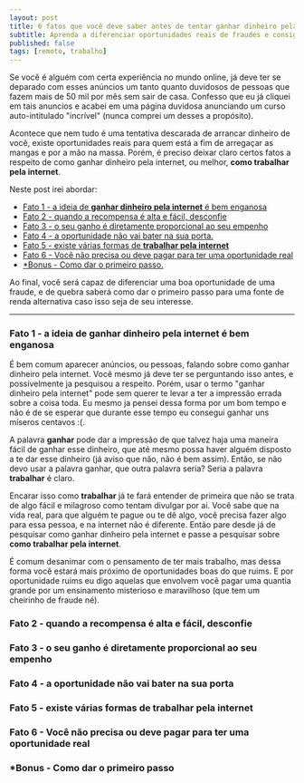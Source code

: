 ```yaml
---
layout: post
title: 6 fatos que você deve saber antes de tentar ganhar dinheiro pela internet
subtitle: Aprenda a diferenciar oportunidades reais de fraudes e consiga uma boa fonte de renda alternativa
published: false
tags: [remoto, trabalho]
---
```


Se você é alguém com certa experiência no mundo online, já deve ter se deparado
com esses anúncios um tanto quanto duvidosos de pessoas que fazem mais de 50 mil
por mês sem sair de casa. Confesso que eu já cliquei em tais anuncios e acabei
em uma página duvidosa anunciando um curso auto-intitulado "incrível" (nunca comprei um desses a
propósito).

Acontece que nem tudo é uma tentativa descarada de arrancar dinheiro de você, existe oportunidades reais para quem está a fim de arregaçar as mangas e por a mão na massa.
Porém, é preciso deixar claro certos fatos a respeito de como ganhar dinheiro pela internet, ou melhor, **como trabalhar pela internet**.

Neste post irei abordar:
- [Fato 1 - a ideia de **ganhar dinheiro pela internet** é bem enganosa](#fato-1---a-ideia-de-ganhar-dinheiro-pela-internet-é-bem-enganosa)
- [Fato 2 - quando a recompensa é alta e fácil, desconfie](#fato-2---quando-a-recompensa-é-alta-e-fácil-desconfie)
- [Fato 3 - o seu ganho é diretamente proporcional ao seu empenho](#fato-3---o-seu-ganho-é-diretamente-proporcional-ao-seu-empenho)
- [Fato 4 - a oportunidade não vai bater na sua porta.](#fato-4---a-oportunidade-não-vai-bater-na-sua-porta)
- [Fato 5 - existe várias formas de **trabalhar pela internet**](#fato-5---existe-várias-formas-de-trabalhar-pela-internet)
- [Fato 6 - Você não precisa ou deve pagar para ter uma oportunidade real](#fato-6---você-não-precisa-ou-deve-pagar-para-ter-uma-oportunidade-real)
- [*Bonus - Como dar o primeiro passo.](#bonus---como-dar-o-primeiro-passo)

Ao final, você será capaz de diferenciar uma boa oportunidade de uma fraude,
e de quebra saberá como dar o primeiro passo para uma fonte de renda alternativa caso
isso seja de seu interesse.

-------

### Fato 1 - a ideia de **ganhar dinheiro pela internet** é bem enganosa

É bem comum aparecer anúncios, ou pessoas, falando sobre como ganhar dinheiro pela internet. Você mesmo já deve ter se perguntando isso antes, e possívelmente ja pesquisou a respeito. Porém, usar o termo "ganhar dinheiro pela internet" pode sem querer te levar a ter a impressão errada sobre a coisa toda. Eu mesmo ja pensei dessa forma por um bom tempo e não é de se esperar que durante esse tempo eu consegui ganhar uns míseros centavos :(.

A palavra **ganhar** pode dar a impressão de que talvez haja uma maneira fácil de ganhar esse dinheiro, que até mesmo possa haver alguém disposto a te dar esse dinheiro (já aviso que não, não é bem assim). Então, se não devo usar a palavra ganhar, que outra palavra seria? Seria a palavra **trabalhar** é claro.

Encarar isso como **trabalhar** já te fará entender de primeira que não se trata de algo fácil e milagroso como tentam divulgar por ai. Você sabe que na vida real, para que alguém te pague ou te dê algo, você precisa fazer algo para essa pessoa, e na internet não é diferente. Então pare desde já de pesquisar como ganhar dinheiro pela internet e passe a pesquisar sobre **como trabalhar pela internet**.

É comum desanimar com o pensamento de ter mais trabalho, mas dessa forma você estará mais próximo de oportunidades boas do que ruims. E por oportunidade ruims eu digo aquelas que envolvem você pagar uma quantia grande por um ensinamento misterioso e maravilhoso (que tem um cheirinho de fraude né).

### Fato 2 - quando a recompensa é alta e fácil, desconfie

### Fato 3 - o seu ganho é diretamente proporcional ao seu empenho

### Fato 4 - a oportunidade não vai bater na sua porta

### Fato 5 - existe várias formas de **trabalhar pela internet**

### Fato 6 - Você não precisa ou deve pagar para ter uma oportunidade real

### *Bonus - Como dar o primeiro passo
